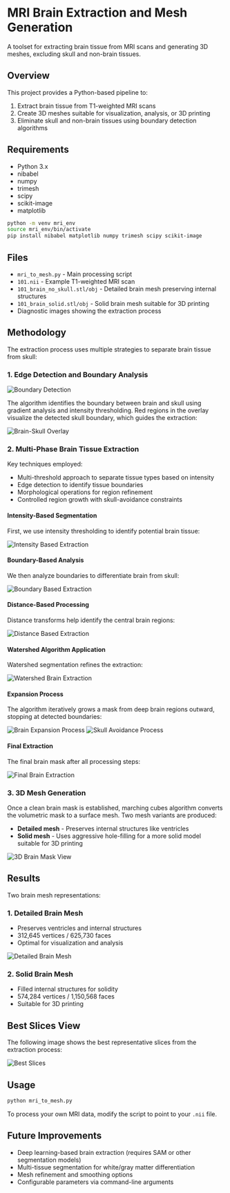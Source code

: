 # MRI Brain Extraction and Mesh Generation

A toolset for extracting brain tissue from MRI scans and generating 3D meshes, excluding skull and non-brain tissues.

## Overview

This project provides a Python-based pipeline to:

1. Extract brain tissue from T1-weighted MRI scans
2. Create 3D meshes suitable for visualization, analysis, or 3D printing
3. Eliminate skull and non-brain tissues using boundary detection algorithms

## Requirements

- Python 3.x
- nibabel
- numpy
- trimesh
- scipy
- scikit-image
- matplotlib

```bash
python -m venv mri_env
source mri_env/bin/activate
pip install nibabel matplotlib numpy trimesh scipy scikit-image
```

## Files

- `mri_to_mesh.py` - Main processing script
- `101.nii` - Example T1-weighted MRI scan
- `101_brain_no_skull.stl/obj` - Detailed brain mesh preserving internal structures
- `101_brain_solid.stl/obj` - Solid brain mesh suitable for 3D printing
- Diagnostic images showing the extraction process

## Methodology

The extraction process uses multiple strategies to separate brain tissue from skull:

### 1. Edge Detection and Boundary Analysis

![Boundary Detection](skull_boundary_detection.png)

The algorithm identifies the boundary between brain and skull using gradient analysis and intensity thresholding. Red regions in the overlay visualize the detected skull boundary, which guides the extraction:

![Brain-Skull Overlay](brain_skull_overlay.png)

### 2. Multi-Phase Brain Tissue Extraction

Key techniques employed:

- Multi-threshold approach to separate tissue types based on intensity
- Edge detection to identify tissue boundaries
- Morphological operations for region refinement
- Controlled region growth with skull-avoidance constraints

#### Intensity-Based Segmentation

First, we use intensity thresholding to identify potential brain tissue:

![Intensity Based Extraction](intensity_based_extraction.png)

#### Boundary-Based Analysis

We then analyze boundaries to differentiate brain from skull:

![Boundary Based Extraction](boundary_based_extraction.png)

#### Distance-Based Processing

Distance transforms help identify the central brain regions:

![Distance Based Extraction](distance_based_extraction.png)

#### Watershed Algorithm Application

Watershed segmentation refines the extraction:

![Watershed Brain Extraction](watershed_brain_extraction.png)

#### Expansion Process

The algorithm iteratively grows a mask from deep brain regions outward, stopping at detected boundaries:

![Brain Expansion Process](brain_expansion_process.png)
![Skull Avoidance Process](skull_avoidance_process.png)

#### Final Extraction

The final brain mask after all processing steps:

![Final Brain Extraction](final_brain_extraction.png)

### 3. 3D Mesh Generation

Once a clean brain mask is established, marching cubes algorithm converts the volumetric mask to a surface mesh. Two mesh variants are produced:

- **Detailed mesh** - Preserves internal structures like ventricles
- **Solid mesh** - Uses aggressive hole-filling for a more solid model suitable for 3D printing

![3D Brain Mask View](brain_mask_3d_view.png)

## Results

Two brain mesh representations:

### 1. Detailed Brain Mesh

- Preserves ventricles and internal structures
- 312,645 vertices / 625,730 faces
- Optimal for visualization and analysis

![Detailed Brain Mesh](brain_tissue_extraction.png)

### 2. Solid Brain Mesh

- Filled internal structures for solidity
- 574,284 vertices / 1,150,568 faces
- Suitable for 3D printing

## Best Slices View

The following image shows the best representative slices from the extraction process:

![Best Slices](best_slices.png)

## Usage

```bash
python mri_to_mesh.py
```

To process your own MRI data, modify the script to point to your `.nii` file.

## Future Improvements

- Deep learning-based brain extraction (requires SAM or other segmentation models)
- Multi-tissue segmentation for white/gray matter differentiation
- Mesh refinement and smoothing options
- Configurable parameters via command-line arguments
